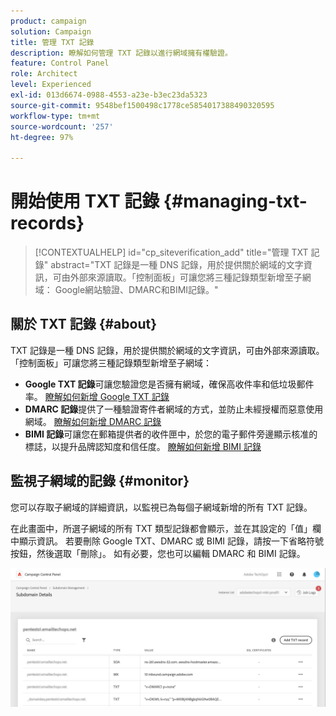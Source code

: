 ```yaml
---
product: campaign
solution: Campaign
title: 管理 TXT 記錄
description: 瞭解如何管理 TXT 記錄以進行網域擁有權驗證。
feature: Control Panel
role: Architect
level: Experienced
exl-id: 013d6674-0988-4553-a23e-b3ec23da5323
source-git-commit: 9548bef1500498c1778ce5854017388490320595
workflow-type: tm+mt
source-wordcount: '257'
ht-degree: 97%

---
```


# 開始使用 TXT 記錄 {#managing-txt-records}

>[!CONTEXTUALHELP]
>id="cp_siteverification_add"
>title="管理 TXT 記錄"
>abstract="TXT 記錄是一種 DNS 記錄，用於提供關於網域的文字資訊，可由外部來源讀取。「控制面板」可讓您將三種記錄類型新增至子網域： Google網站驗證、DMARC和BIMI記錄。"

## 關於 TXT 記錄 {#about}

TXT 記錄是一種 DNS 記錄，用於提供關於網域的文字資訊，可由外部來源讀取。「控制面板」可讓您將三種記錄類型新增至子網域：

* **Google TXT 記錄**&#x200B;可讓您驗證您是否擁有網域，確保高收件率和低垃圾郵件率。 [瞭解如何新增 Google TXT 記錄](managing-txt-records.md)
* **DMARC 記錄**&#x200B;提供了一種驗證寄件者網域的方式，並防止未經授權而惡意使用網域。 [瞭解如何新增 DMARC 記錄](dmarc.md)
* **BIMI 記錄**&#x200B;可讓您在郵箱提供者的收件匣中，於您的電子郵件旁邊顯示核准的標誌，以提升品牌認知度和信任度。 [瞭解如何新增 BIMI 記錄](bimi.md)

## 監視子網域的記錄 {#monitor}

您可以存取子網域的詳細資訊，以監視已為每個子網域新增的所有 TXT 記錄。

在此畫面中，所選子網域的所有 TXT 類型記錄都會顯示，並在其設定的「值」欄中顯示資訊。 若要刪除 Google TXT、DMARC 或 BIMI 記錄，請按一下省略符號按鈕，然後選取「刪除」。 如有必要，您也可以編輯 DMARC 和 BIMI 記錄。

![](assets/txt-records.png)
